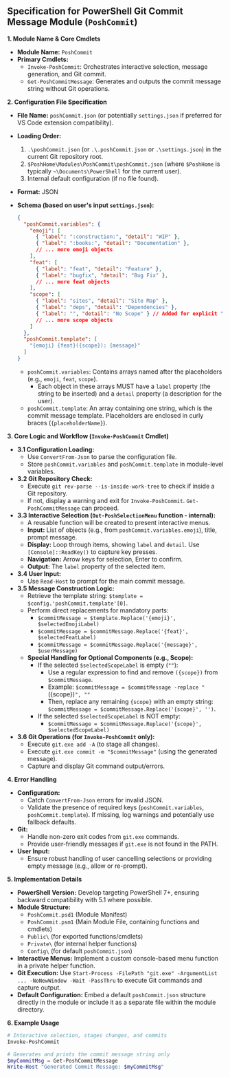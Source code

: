 ## **Specification for PowerShell Git Commit Message Module (`PoshCommit`)**

**1. Module Name & Core Cmdlets**
*   **Module Name:** `PoshCommit`
*   **Primary Cmdlets:**
    *   `Invoke-PoshCommit`: Orchestrates interactive selection, message generation, and Git commit.
    *   `Get-PoshCommitMessage`: Generates and outputs the commit message string without Git operations.

**2. Configuration File Specification**

*   **File Name:** `poshCommit.json` (or potentially `settings.json` if preferred for VS Code extension compatibility).
*   **Loading Order:**
    1.  `.\poshCommit.json` (or `.\.poshCommit.json` or `.\settings.json`) in the current Git repository root.
    2.  `$PoshHome\Modules\PoshCommit\poshCommit.json` (where `$PoshHome` is typically `~\Documents\PowerShell` for the current user).
    3.  Internal default configuration (if no file found).
*   **Format:** JSON
*   **Schema (based on user's input `settings.json`):**

    ```json
    {
      "poshCommit.variables": {
        "emoji": [
          { "label": ":construction:", "detail": "WIP" },
          { "label": ":books:", "detail": "Documentation" },
          // ... more emoji objects
        ],
        "feat": [
          { "label": "feat", "detail": "Feature" },
          { "label": "bugfix", "detail": "Bug Fix" },
          // ... more feat objects
        ],
        "scope": [
          { "label": "sites", "detail": "Site Map" },
          { "label": "deps", "detail": "Dependencies" },
          { "label": "", "detail": "No Scope" } // Added for explicit "No Scope" option
          // ... more scope objects
        ]
      },
      "poshCommit.template": [
        "{emoji} {feat}({scope}): {message}"
      ]
    }
    ```
    *   `poshCommit.variables`: Contains arrays named after the placeholders (e.g., `emoji`, `feat`, `scope`).
        *   Each object in these arrays MUST have a `label` property (the string to be inserted) and a `detail` property (a description for the user).
    *   `poshCommit.template`: An array containing one string, which is the commit message template. Placeholders are enclosed in curly braces (`{placeholderName}`).

**3. Core Logic and Workflow (`Invoke-PoshCommit` Cmdlet)**

*   **3.1 Configuration Loading:**
    *   Use `ConvertFrom-Json` to parse the configuration file.
    *   Store `poshCommit.variables` and `poshCommit.template` in module-level variables.
*   **3.2 Git Repository Check:**
    *   Execute `git rev-parse --is-inside-work-tree` to check if inside a Git repository.
    *   If not, display a warning and exit for `Invoke-PoshCommit`. `Get-PoshCommitMessage` can proceed.
*   **3.3 Interactive Selection (`Out-PoshSelectionMenu` function - internal):**
    *   A reusable function will be created to present interactive menus.
    *   **Input:** List of objects (e.g., from `poshCommit.variables.emoji`), title, prompt message.
    *   **Display:** Loop through items, showing `label` and `detail`. Use `[Console]::ReadKey()` to capture key presses.
    *   **Navigation:** Arrow keys for selection, Enter to confirm.
    *   **Output:** The `label` property of the selected item.
*   **3.4 User Input:**
    *   Use `Read-Host` to prompt for the main commit message.
*   **3.5 Message Construction Logic:**
    *   Retrieve the template string: `$template = $config.'poshCommit.template'[0]`.
    *   Perform direct replacements for mandatory parts:
        *   `$commitMessage = $template.Replace('{emoji}', $selectedEmojiLabel)`
        *   `$commitMessage = $commitMessage.Replace('{feat}', $selectedFeatLabel)`
        *   `$commitMessage = $commitMessage.Replace('{message}', $userMessage)`
    *   **Special Handling for Optional Components (e.g., Scope):**
        *   If the selected `$selectedScopeLabel` is empty (`""`):
            *   Use a regular expression to find and remove `({scope})` from `$commitMessage`.
            *   Example: `$commitMessage = $commitMessage -replace "`\({scope}\)`", ""`
            *   Then, replace any remaining `{scope}` with an empty string: `$commitMessage = $commitMessage.Replace('{scope}', '')`.
        *   If the selected `$selectedScopeLabel` is NOT empty:
            *   `$commitMessage = $commitMessage.Replace('{scope}', $selectedScopeLabel)`
*   **3.6 Git Operations (for `Invoke-PoshCommit` only):**
    *   Execute `git.exe add -A` (to stage all changes).
    *   Execute `git.exe commit -m "$commitMessage"` (using the generated message).
    *   Capture and display Git command output/errors.

**4. Error Handling**

*   **Configuration:**
    *   Catch `ConvertFrom-Json` errors for invalid JSON.
    *   Validate the presence of required keys (`poshCommit.variables`, `poshCommit.template`). If missing, log warnings and potentially use fallback defaults.
*   **Git:**
    *   Handle non-zero exit codes from `git.exe` commands.
    *   Provide user-friendly messages if `git.exe` is not found in the PATH.
*   **User Input:**
    *   Ensure robust handling of user cancelling selections or providing empty message (e.g., allow or re-prompt).

**5. Implementation Details**

*   **PowerShell Version:** Develop targeting PowerShell 7+, ensuring backward compatibility with 5.1 where possible.
*   **Module Structure:**
    *   `PoshCommit.psd1` (Module Manifest)
    *   `PoshCommit.psm1` (Main Module File, containing functions and cmdlets)
    *   `Public\` (for exported functions/cmdlets)
    *   `Private\` (for internal helper functions)
    *   `Config\` (for default `poshCommit.json`)
*   **Interactive Menus:** Implement a custom console-based menu function in a private helper function.
*   **Git Execution:** Use `Start-Process -FilePath "git.exe" -ArgumentList ... -NoNewWindow -Wait -PassThru` to execute Git commands and capture output.
*   **Default Configuration:** Embed a default `poshCommit.json` structure directly in the module or include it as a separate file within the module directory.

**6. Example Usage**

```powershell
# Interactive selection, stages changes, and commits
Invoke-PoshCommit

# Generates and prints the commit message string only
$myCommitMsg = Get-PoshCommitMessage
Write-Host "Generated Commit Message: $myCommitMsg"
```